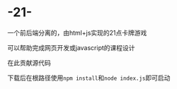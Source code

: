 # -21-

一个前后端分离的，由html+js实现的21点卡牌游戏

可以帮助完成网页开发或javascript的课程设计

在此贡献源代码

下载后在根路径使用`npm install`和`node index.js`即可启动
